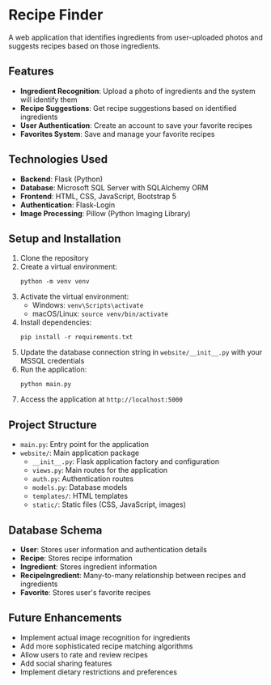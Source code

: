 # Recipe Finder

A web application that identifies ingredients from user-uploaded photos and suggests recipes based on those ingredients.

## Features

- **Ingredient Recognition**: Upload a photo of ingredients and the system will identify them
- **Recipe Suggestions**: Get recipe suggestions based on identified ingredients
- **User Authentication**: Create an account to save your favorite recipes
- **Favorites System**: Save and manage your favorite recipes

## Technologies Used

- **Backend**: Flask (Python)
- **Database**: Microsoft SQL Server with SQLAlchemy ORM
- **Frontend**: HTML, CSS, JavaScript, Bootstrap 5
- **Authentication**: Flask-Login
- **Image Processing**: Pillow (Python Imaging Library)

## Setup and Installation

1. Clone the repository
2. Create a virtual environment:
   ```
   python -m venv venv
   ```
3. Activate the virtual environment:
   - Windows: `venv\Scripts\activate`
   - macOS/Linux: `source venv/bin/activate`
4. Install dependencies:
   ```
   pip install -r requirements.txt
   ```
5. Update the database connection string in `website/__init__.py` with your MSSQL credentials
6. Run the application:
   ```
   python main.py
   ```
7. Access the application at `http://localhost:5000`

## Project Structure

- `main.py`: Entry point for the application
- `website/`: Main application package
  - `__init__.py`: Flask application factory and configuration
  - `views.py`: Main routes for the application
  - `auth.py`: Authentication routes
  - `models.py`: Database models
  - `templates/`: HTML templates
  - `static/`: Static files (CSS, JavaScript, images)

## Database Schema

- **User**: Stores user information and authentication details
- **Recipe**: Stores recipe information
- **Ingredient**: Stores ingredient information
- **RecipeIngredient**: Many-to-many relationship between recipes and ingredients
- **Favorite**: Stores user's favorite recipes

## Future Enhancements

- Implement actual image recognition for ingredients
- Add more sophisticated recipe matching algorithms
- Allow users to rate and review recipes
- Add social sharing features
- Implement dietary restrictions and preferences 